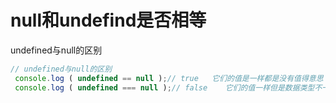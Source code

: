 # null和undefind是否相等

undefined与null的区别
```js
// undefined与null的区别
 console.log ( undefined == null );// true   它们的值是一样都是没有值得意思
 console.log ( undefined === null );// false    它们的值一样但是数据类型不一样
```